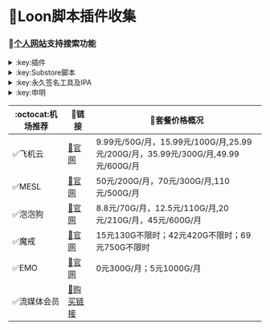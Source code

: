 # :balloon:Loon脚本插件收集  
### 🔔[个人网站](https://yfamily.vercel.app)支持搜索功能

<details>
   <summary>:key:插件</summary>   

🌟加入[插件仓库](https://loons.vercel.app)（原作者peng-ym） 请在[这里](https://github.com/deezertidal/private/issues/2)回复插件路径
|:octocat:插件|:link:链接|:pushpin:操作说明|
|--|--|--|
|:balloon:插件直装|[:link:链接地址](https://yfamily.vercel.app/loon.html)|手机访问
|:balloon:插件仓库|[:link:链接地址](https://loons.vercel.app)|手机访问
|:white_check_mark:4in1|[:link:链接地址](https://yfamily.vercel.app/plugin/4in1.plugin)|配置-插件-粘贴链接
|:white_check_mark:去广告|[:link:链接地址](https://yfamily.vercel.app/plugin/startingad.plugin)|配置-插件-粘贴链接
|:white_check_mark:去广告mix|[:link:链接地址](https://yfamily.vercel.app/plugin/adultra.plugin)|配置-插件-粘贴链接
|:white_check_mark:去广告mix+|[:link:链接地址](https://yfamily.vercel.app/plugin/adultraplus.plugin)|配置-插件-粘贴链接
|:white_check_mark:Sub-Store|[:link:链接地址](https://raw.githubusercontent.com/Peng-YM/Sub-Store/master/config/Loon.plugin)|配置-插件-粘贴链接
|:white_check_mark:百度云加速|[:link:链接地址](https://yfamily.vercel.app/plugin/BaiduCloud.plugin)|配置-插件-粘贴链接
|:white_check_mark:扫描全能王|[:link:链接地址](https://yfamily.vercel.app/plugin/CamScanner.plugin)|配置-插件-粘贴链接
|:white_check_mark:Emby|[:link:链接地址](https://yfamily.vercel.app/plugin/Emby.plugin)|配置-插件-粘贴链接
|:white_check_mark:酷我会员|[:link:链接地址](https://yfamily.vercel.app/plugin/KuwoVip.plugin)|配置-插件-粘贴链接
|:white_check_mark:酷我数字专辑解锁|[:link:链接地址](https://yfamily.vercel.app/plugin/kuwo-unlock.plugin)|配置-插件-粘贴链接
|:white_check_mark:历史价格|[:link:链接地址](https://yfamily.vercel.app/plugin/Price.plugin)|配置-插件-粘贴链接
|:white_check_mark:WPS会员解锁|[:link:链接地址](https://yfamily.vercel.app/plugin/WPS.plugin)|配置-插件-粘贴链接
|:white_check_mark:Nicegram会员解锁|[:link:链接地址](https://yfamily.vercel.app/plugin/nicegram.plugin)|配置-插件-粘贴链接
|:white_check_mark:财新文章解锁|[:link:链接地址](https://yfamily.vercel.app/plugin/caixin.plugin)|配置-插件-粘贴链接
|:white_check_mark:spotify会员解锁|[:link:链接地址](https://yfamily.vercel.app/plugin/SpotifyPremium.plugin)|配置-插件-粘贴链接
|:white_check_mark:SoundCloud Go+|[:link:链接地址](https://yfamily.vercel.app/plugin/soundcloud.plugin)|配置-插件-粘贴链接
|:white_check_mark:切换百度搜索|[:link:链接地址](https://yfamily.vercel.app/plugin/B-Search.plugin)|配置-插件-粘贴链接 地址栏输入bd+空格+关键字
|:white_check_mark:代理链路检测|[:link:链接地址](https://yfamily.vercel.app/plugin/NodeLinkCheck.plugin)|配置-插件-粘贴链接
|:white_check_mark:网络模式切换|[:link:链接地址](https://yfamily.vercel.app/plugin/Running-Mode.plugin)|配置-插件-粘贴链接 自行修改[脚本](https://yfamily.vercel.app/plugin/Running-Mode.js)参数
|:white_check_mark:波点音乐|[:link:链接地址](https://yfamily.vercel.app/plugin/Bodian.plugin)|配置-插件-粘贴链接
|:white_check_mark:禁用iOS更新|[:link:链接地址](https://yfamily.vercel.app/plugin/DisableUpdate.plugin)|配置-插件-粘贴链接
|:white_check_mark:奈飞评分|[:link:链接地址](https://yfamily.vercel.app/plugin/Ratings.plugin)|配置-插件-粘贴链接
|:white_check_mark:番茄小说|[:link:链接地址](https://yfamily.vercel.app/plugin/fanqienovel.plugin)|配置-插件-粘贴链接
|:white_check_mark:TestFlight|[:link:链接地址](https://yfamily.vercel.app/plugin/iRingo_TestFlight.plugin)|配置-插件-粘贴链接
|:white_check_mark:BoxJS|[:link:链接地址](https://raw.githubusercontent.com/chavyleung/scripts/master/box/rewrite/boxjs.rewrite.loon.tf.plugin)|配置-插件-粘贴链接-safari-boxjs.com-添加到主屏幕
|:white_check_mark:Bili换区|[:link:链接地址](https://raw.githubusercontent.com/Coldvvater/Loon/master/Plugin/Bili_Auto_Regions.plugin)|配置-插件-粘贴链接
|:white_check_mark:Q-Search|[:link:链接地址](https://raw.githubusercontent.com/Coldvvater/Loon/master/Plugin/Q-Search.plugin)|配置-插件-粘贴链接（需设置duckduckgo为默认搜索引擎）
|:white_check_mark:豆瓣影视|[:link:链接地址](https://raw.githubusercontent.com/Coldvvater/Loon/master/Plugin/DouBanPlay.plugin)|配置-插件-粘贴链接
|:white_check_mark:字幕增强双语|[:link:链接地址](https://raw.githubusercontent.com/DualSubs/DualSubs/main/plugin/DualSubs.plugin)|配置-插件-粘贴链接
|:white_check_mark:YouTube双语|[:link:链接地址](https://raw.githubusercontent.com/DualSubs/DualSubs/main/plugin/DualSubs.YouTube.plugin)|配置-插件-粘贴链接
|:white_check_mark:签到脚本Cookie获取|[:link:链接地址](https://raw.githubusercontent.com/NobyDa/Script/master/Loon/Loon_GetCookie.plugin)|配置-插件-粘贴链接
|:white_check_mark:TF账户管理|[:link:链接地址](https://raw.githubusercontent.com/NobyDa/Script/master/Loon/Loon_TF_Account.plugin)|配置-插件-粘贴链接
|:white_check_mark:巴哈姆特动画疯|[:link:链接地址](https://raw.githubusercontent.com/NobyDa/Script/master/Loon/Loon_Bahamut_ADS.plugin)|配置-插件-粘贴链接
|:white_check_mark:115网盘|[:link:链接地址](https://raw.githubusercontent.com/Tartarus2014/Loon-Script/master/Plugin/115.plugin)|配置-插件-粘贴链接
|:white_check_mark:节点流媒体支持检测|[:link:链接地址](https://raw.githubusercontent.com/Tartarus2014/Loon-Script/master/Plugin/MediaCheck.plugin)|配置-插件-粘贴链接
|:white_check_mark:微博去广告|[:link:链接地址](https://raw.githubusercontent.com/Tartarus2014/Loon-Script/master/Plugin/Block/WeiboAds.plugin)|配置-插件-粘贴链接
|:white_check_mark:知乎去广告|[:link:链接地址](https://raw.githubusercontent.com/Tartarus2014/Loon-Script/master/Plugin/Block/ZhiHu.plugin)|配置-插件-粘贴链接
|:white_check_mark:跳过代理检测|[:link:链接地址](https://raw.githubusercontent.com/Tartarus2014/Loon-Script/master/Plugin/skip-proxy.plugin)|配置-插件-粘贴链接
|:white_check_mark:DNS解析|[:link:链接地址](https://raw.githubusercontent.com/VirgilClyne/VirgilClyne/main/modules/DNS/DNS.plugin)|配置-插件-粘贴链接
|:white_check_mark:iOS天气|[:link:链接地址](https://raw.githubusercontent.com/VirgilClyne/iRingo/main/plugin/Weather.plugin)|配置-插件-粘贴链接
|:white_check_mark:iOS定位|[:link:链接地址](https://raw.githubusercontent.com/VirgilClyne/iRingo/main/plugin/Location.plugin)|配置-插件-粘贴链接
|:white_check_mark:iOSMitM|[:link:链接地址](https://raw.githubusercontent.com/VirgilClyne/iRingo/main/plugin/MitM.plugin)|配置-插件-粘贴链接
|:white_check_mark:Siri|[:link:链接地址](https://raw.githubusercontent.com/VirgilClyne/iRingo/main/plugin/Siri.plugin)|配置-插件-粘贴链接
|:white_check_mark:Apple News|[:link:链接地址](https://raw.githubusercontent.com/VirgilClyne/iRingo/main/plugin/News.plugin)|配置-插件-粘贴链接
|:white_check_mark:Apple TV|[:link:链接地址](https://raw.githubusercontent.com/VirgilClyne/iRingo/main/plugin/TV.plugin)|配置-插件-粘贴链接
|:white_check_mark:流利说解锁|[:link:链接地址](https://yfamily.vercel.app/plugin/lls.plugin)|配置-插件-粘贴链接
|:white_check_mark:JibJab|[:link:链接地址](https://yfamily.vercel.app/plugin/jibjab.plugin)|配置-插件-粘贴链接
|:white_check_mark:Mix Camera|[:link:链接地址](https://yfamily.vercel.app/plugin/mix.plugin)|配置-插件-粘贴链接
|:white_check_mark:Picsart|[:link:链接地址](https://yfamily.vercel.app/plugin/picsart.plugin)|配置-插件-粘贴链接
|:white_check_mark:Polarr|[:link:链接地址](https://yfamily.vercel.app/plugin/polarr.plugin)|配置-插件-粘贴链接
|:white_check_mark:皮皮虾|[:link:链接地址](https://yfamily.vercel.app/plugin/ppx.plugin)|配置-插件-粘贴链接
|:white_check_mark:VSCO|[:link:链接地址](https://yfamily.vercel.app/plugin/vsco.plugin)|配置-插件-粘贴链接
|:white_check_mark:小影|[:link:链接地址](https://yfamily.vercel.app/plugin/xiaoying.plugin)|配置-插件-粘贴链接
|:white_check_mark:香蕉视频|[:link:链接地址](https://yfamily.vercel.app/plugin/xjsp.plugin)|配置-插件-粘贴链接
|:white_check_mark:ColorWidgets小组件|[:link:链接地址](https://yfamily.vercel.app/plugin/colorwidgets.plugin)|配置-插件-粘贴链接
|:white_check_mark:Alarmy闹钟解锁|[:link:链接地址](https://yfamily.vercel.app/plugin/alarmy.plugin)|配置-插件-粘贴链接
|:white_check_mark:彩云天气提醒|[:link:链接地址](https://yfamily.vercel.app/plugin/caiyun.plugin)|配置-插件-粘贴链接
|:white_check_mark:Aloha浏览器|[:link:链接地址](https://yfamily.vercel.app/plugin/aloha.plugin)|配置-插件-粘贴链接
|:white_check_mark:BedtimeFan助眠风扇|[:link:链接地址](https://yfamily.vercel.app/plugin/BedtimeFan.plugin)|配置-插件-粘贴链接
|:white_check_mark:Bazaart解锁|[:link:链接地址](https://yfamily.vercel.app/plugin/bazaart.plugin)|配置-插件-粘贴链接
|:white_check_mark:DailyYoga解锁|[:link:链接地址](https://yfamily.vercel.app/plugin/daily-yoga.plugin)|配置-插件-粘贴链接
|:white_check_mark:Darkroom解锁|[:link:链接地址](https://yfamily.vercel.app/plugin/darkroom.plugin)|配置-插件-粘贴链接
|:white_check_mark:Fabulous解锁|[:link:链接地址](https://yfamily.vercel.app/plugin/fabulous.plugin)|配置-插件-粘贴链接
|:white_check_mark:Invideo解锁|[:link:链接地址](https://yfamily.vercel.app/plugin/invideo.plugin)|配置-插件-粘贴链接
|:white_check_mark:忆飞Gif解锁|[:link:链接地址](https://yfamily.vercel.app/plugin/giftr.plugin)|配置-插件-粘贴链接
|:white_check_mark:句读解锁|[:link:链接地址](https://yfamily.vercel.app/plugin/judou.plugin)|配置-插件-粘贴链接
|:white_check_mark:Kika会员解锁|[:link:链接地址](https://yfamily.vercel.app/plugin/kika.plugin)|配置-插件-粘贴链接
|:white_check_mark:Mojo会员解锁|[:link:链接地址](https://yfamily.vercel.app/plugin/mojo.plugin)|配置-插件-粘贴链接
|:white_check_mark:Musixmatch解锁|[:link:链接地址](https://yfamily.vercel.app/plugin/musixmatch.plugin)|配置-插件-粘贴链接
|:white_check_mark:MyFitnessPal解锁|[:link:链接地址](https://yfamily.vercel.app/plugin/myfitnesspal.plugin)|配置-插件-粘贴链接
|:white_check_mark:Now冥想解锁|[:link:链接地址](https://yfamily.vercel.app/plugin/now.plugin)|配置-插件-粘贴链接
|:white_check_mark:奶由壁纸解锁|[:link:链接地址](https://yfamily.vercel.app/plugin/nybz.plugin)|配置-插件-粘贴链接
|:white_check_mark:Piccollage解锁|[:link:链接地址](https://yfamily.vercel.app/plugin/piccollage.plugin)|配置-插件-粘贴链接
|:white_check_mark:Pixelcut解锁|[:link:链接地址](https://yfamily.vercel.app/plugin/pixelcut.plugin)|配置-插件-粘贴链接
|:white_check_mark:时光手账解锁|[:link:链接地址](https://yfamily.vercel.app/plugin/sgsz.plugin)|配置-插件-粘贴链接
|:white_check_mark:ShadowLink解锁会员节点|[:link:链接地址](https://yfamily.vercel.app/plugin/shadowlinkvpn.plugin)|配置-插件-粘贴链接
|:white_check_mark:Smallpdf解锁|[:link:链接地址](https://yfamily.vercel.app/plugin/smallpdf.plugin)|配置-插件-粘贴链接
|:white_check_mark:Tangerine解锁|[:link:链接地址](https://yfamily.vercel.app/plugin/tangerine.plugin)|配置-插件-粘贴链接
|:white_check_mark:Ten Percent解锁|[:link:链接地址](https://yfamily.vercel.app/plugin/tenpercent.plugin)|配置-插件-粘贴链接
|:white_check_mark:迅雷会员解锁|[:link:链接地址](https://yfamily.vercel.app/plugin/thunder.plugin)|配置-插件-粘贴链接
|:white_check_mark:Workout For Women解锁|[:link:链接地址](https://yfamily.vercel.app/plugin/wfw.plugin)|配置-插件-粘贴链接
|:white_check_mark:Widgetsmith解锁|[:link:链接地址](https://yfamily.vercel.app/plugin/widgetsmith.plugin)|配置-插件-粘贴链接
|:white_check_mark:万能变声器解锁|[:link:链接地址](https://yfamily.vercel.app/plugin/wnbsq.plugin)|配置-插件-粘贴链接
|:white_check_mark:指尖时光解锁会员|[:link:链接地址](https://yfamily.vercel.app/plugin/zjsg.plugin)|配置-插件-粘贴链接
|:white_check_mark:傲软抠图会员|[:link:链接地址](https://yfamily.vercel.app/plugin/apowersoft.plugin)|配置-插件-粘贴链接
|:white_check_mark:Appraven Pro|[:link:链接地址](https://yfamily.vercel.app/plugin/appraven.plugin)|配置-插件-粘贴链接
|:white_check_mark:布丁锁屏|[:link:链接地址](https://yfamily.vercel.app/plugin/bdsp.plugin)|配置-插件-粘贴链接
|:white_check_mark:Bilibili 1080P|[:link:链接地址](https://yfamily.vercel.app/plugin/bili.plugin)|配置-插件-粘贴链接
|:white_check_mark:BOOM会员解锁|[:link:链接地址](https://yfamily.vercel.app/plugin/boom.plugin)|配置-插件-粘贴链接
|:white_check_mark:克拉壁纸|[:link:链接地址](https://yfamily.vercel.app/plugin/clarity.plugin)|配置-插件-粘贴链接
|:white_check_mark:彩云天气SVIP|[:link:链接地址](https://yfamily.vercel.app/plugin/colorweather.plugin)|配置-插件-粘贴链接
|:white_check_mark:Ellabook VIP|[:link:链接地址](https://yfamily.vercel.app/plugin/ellabook.plugin)|配置-插件-粘贴链接
|:white_check_mark:Fimo Pro|[:link:链接地址](https://yfamily.vercel.app/plugin/fimo.plugin)|配置-插件-粘贴链接
|:white_check_mark:i Love PDF解锁|[:link:链接地址](https://yfamily.vercel.app/plugin/ilovepdf.plugin)|配置-插件-粘贴链接
|:white_check_mark:美图秀秀VIP|[:link:链接地址](https://yfamily.vercel.app/plugin/meituxx.plugin)|配置-插件-粘贴链接
|:white_check_mark:起伏会员解锁|[:link:链接地址](https://yfamily.vercel.app/plugin/qifu.plugin)|配置-插件-粘贴链接
|:white_check_mark:Symbolab Pro|[:link:链接地址](https://yfamily.vercel.app/plugin/symbolab.plugin)|配置-插件-粘贴链接
|:white_check_mark:Pixiv Show|[:link:链接地址](https://raw.githubusercontent.com/I-am-R-E/Functional-Store-Hub/Master/PixivShow/Loon.plugin)|配置-插件-粘贴链接
|:white_check_mark:B612咔叽|[:link:链接地址](https://yfamily.vercel.app/plugin/b612.plugin)|配置-插件-粘贴链接
|:white_check_mark:儿歌点点会员|[:link:链接地址](https://yfamily.vercel.app/plugin/egdd.plugin)|配置-插件-粘贴链接
|:white_check_mark:hyperweb会员解锁|[:link:链接地址](https://yfamily.vercel.app/plugin/hyperweb.plugin)|配置-插件-粘贴链接
|:white_check_mark:Molycam会员|[:link:链接地址](https://yfamily.vercel.app/plugin/molycam.plugin)|配置-插件-粘贴链接
|:white_check_mark:Photomath会员|[:link:链接地址](https://yfamily.vercel.app/plugin/photomath.plugin)|配置-插件-粘贴链接
|:white_check_mark:西窗烛解锁|[:link:链接地址](https://yfamily.vercel.app/plugin/xcz.plugin)|配置-插件-粘贴链接
|:white_check_mark:Accuweather解锁|[:link:链接地址](https://yfamily.vercel.app/plugin/accu.plugin)|配置-插件-粘贴链接
|:white_check_mark:Meistertask解锁|[:link:链接地址](https://yfamily.vercel.app/plugin/meistertask.plugin)|配置-插件-粘贴链接
|:white_check_mark:一言解锁|[:link:链接地址](https://yfamily.vercel.app/plugin/yiyan.plugin)|配置-插件-粘贴链接
|:white_check_mark:Fantastical解锁|[:link:链接地址](https://yfamily.vercel.app/plugin/fantastical.plugin)|配置-插件-粘贴链接
|:white_check_mark:云听解锁|[:link:链接地址](https://yfamily.vercel.app/plugin/yunting.plugin)|配置-插件-粘贴链接
|:white_check_mark:豌豆清单解锁|[:link:链接地址](https://yfamily.vercel.app/plugin/wdqd.plugin)|配置-插件-粘贴链接
|:white_check_mark:EMMO解锁|[:link:链接地址](https://yfamily.vercel.app/plugin/emmo.plugin)|配置-插件-粘贴链接
|:white_check_mark:小习惯解锁|[:link:链接地址](https://yfamily.vercel.app/plugin/xxg.plugin)|配置-插件-粘贴链接
|:white_check_mark:读书笔记解锁|[:link:链接地址](https://yfamily.vercel.app/plugin/dsbj.plugin)|配置-插件-粘贴链接
|:white_check_mark:斑马海报解锁|[:link:链接地址](https://yfamily.vercel.app/plugin/zebra.plugin)|配置-插件-粘贴链接
|:white_check_mark:My Plate解锁|[:link:链接地址](https://yfamily.vercel.app/plugin/myplate.plugin)|配置-插件-粘贴链接
|❌I AM解锁|[:link:链接地址](https://yfamily.vercel.app/plugin/iam.plugin)|配置-插件-粘贴链接
|:white_check_mark:iMuseum解锁|[:link:链接地址](https://yfamily.vercel.app/plugin/imuseum.plugin)|配置-插件-粘贴链接
|:white_check_mark:Audiomack解锁|[:link:链接地址](https://yfamily.vercel.app/plugin/audiomack.plugin)|配置-插件-粘贴链接
|:white_check_mark:Grammarly解锁|[:link:链接地址](https://yfamily.vercel.app/plugin/grammarly.plugin)|配置-插件-粘贴链接
|:white_check_mark:TOKCAM解锁|[:link:链接地址](https://yfamily.vercel.app/plugin/tokcam.plugin)|配置-插件-粘贴链接
|:white_check_mark:图图记账解锁|[:link:链接地址](https://yfamily.vercel.app/plugin/tutu.plugin)|配置-插件-粘贴链接
|:white_check_mark:WallCraft解锁|[:link:链接地址](https://yfamily.vercel.app/plugin/wallcraft.plugin)|配置-插件-粘贴链接
|:white_check_mark:新语听书解锁|[:link:链接地址](https://yfamily.vercel.app/plugin/xyts.plugin)|配置-插件-粘贴链接
|:white_check_mark:一甜相机解锁|[:link:链接地址](https://yfamily.vercel.app/plugin/yitian.plugin)|配置-插件-粘贴链接
|:white_check_mark:Grow解锁|[:link:链接地址](https://yfamily.vercel.app/plugin/grow.plugin)|配置-插件-粘贴链接
|:white_check_mark:Xmind思维导图|[:link:链接地址](https://yfamily.vercel.app/plugin/xmind.plugin)|配置-插件-粘贴链接
|:white_check_mark:微信公众号去广告|[:link:链接地址](https://yfamily.vercel.app/plugin/wechatad.plugin)|配置-插件-粘贴链接
|:white_check_mark:微博去广告|[:link:链接地址](https://yfamily.vercel.app/plugin/weiboad.plugin)|配置-插件-粘贴链接
|:white_check_mark:哔哩哔哩去广告|[:link:链接地址](https://yfamily.vercel.app/plugin/biliad.plugin)|配置-插件-粘贴链接
|:white_check_mark:喜马拉雅去广告|[:link:链接地址](https://yfamily.vercel.app/plugin/xmlyad.plugin)|配置-插件-粘贴链接
|:white_check_mark:网易蜗牛阅读|[:link:链接地址](https://yfamily.vercel.app/plugin/wnds.plugin)|配置-插件-粘贴链接
|:white_check_mark:马卡龙玩图|[:link:链接地址](https://yfamily.vercel.app/plugin/mklwt.plugin)|配置-插件-粘贴链接
|:white_check_mark:第一弹解锁|[:link:链接地址](https://yfamily.vercel.app/plugin/dyd.plugin)|配置-插件-粘贴链接
|:white_check_mark:海豚记账本|[:link:链接地址](https://yfamily.vercel.app/plugin/htjzb.plugin)|配置-插件-粘贴链接
|:white_check_mark:PEAK解锁|[:link:链接地址](https://yfamily.vercel.app/plugin/peak.plugin)|配置-插件-粘贴链接
|:white_check_mark:Pillow解锁|[:link:链接地址](https://yfamily.vercel.app/plugin/pillow.plugin)|配置-插件-粘贴链接
|:white_check_mark:PocketLists解锁|[:link:链接地址](https://yfamily.vercel.app/plugin/pocketlists.plugin)|配置-插件-粘贴链接
|:white_check_mark:知音漫客解锁|[:link:链接地址](https://yfamily.vercel.app/plugin/zymk.plugin)|配置-插件-粘贴链接
|:white_check_mark:有道云笔记解锁|[:link:链接地址](https://yfamily.vercel.app/plugin/ydybj.plugin)|配置-插件-粘贴链接
|:white_check_mark:Vista看天下解锁|[:link:链接地址](https://yfamily.vercel.app/plugin/vista.plugin)|配置-插件-粘贴链接
|:white_check_mark:PhotosShop Express会员解锁|[:link:链接地址](https://yfamily.vercel.app/plugin/photoshop.plugin)|配置-插件-粘贴链接
|:white_check_mark:人人视频去广告|[:link:链接地址](https://yfamily.vercel.app/plugin/rrsp.plugin)|配置-插件-粘贴链接
|:white_check_mark:七猫小说解锁|[:link:链接地址](https://yfamily.vercel.app/plugin/qmxs.plugin)|配置-插件-粘贴链接
|:white_check_mark:漫画台小程序解锁|[:link:链接地址](https://yfamily.vercel.app/plugin/mht.plugin)|配置-插件-粘贴链接
|:white_check_mark:Notability解锁|[:link:链接地址](https://yfamily.vercel.app/plugin/notability.plugin)|配置-插件-粘贴链接
|:white_check_mark:爱美剧解锁|[:link:链接地址](https://yfamily.vercel.app/plugin/amj.plugin)|配置-插件-粘贴链接
|:white_check_mark:白描黄金会员|[:link:链接地址](https://yfamily.vercel.app/plugin/baimiao.plugin)|配置-插件-粘贴链接
|:white_check_mark:OldRoll相机解锁|[:link:链接地址](https://yfamily.vercel.app/plugin/oldroll.plugin)|配置-插件-粘贴链接
|:white_check_mark:少年得到解锁会员|[:link:链接地址](https://yfamily.vercel.app/plugin/sndd.plugin)|配置-插件-粘贴链接
|:white_check_mark:大蓝鲸|[:link:链接地址](https://yfamily.vercel.app/plugin/dalanjing.plugin)|配置-插件-粘贴链接
|:white_check_mark:螺畤大语文解锁会员|[:link:链接地址](https://yfamily.vercel.app/plugin/lsdyw.plugin)|配置-插件-粘贴链接
|:white_check_mark:语文趣配音解锁会员|[:link:链接地址](https://yfamily.vercel.app/plugin/ywqpy.plugin)|配置-插件-粘贴链接
|:white_check_mark:配音秀解锁会员|[:link:链接地址](https://yfamily.vercel.app/plugin/pyx.plugin)|配置-插件-粘贴链接
|:white_check_mark:纸条年度会员解锁|[:link:链接地址](https://yfamily.vercel.app/plugin/zhitiao.plugin)|配置-插件-粘贴链接
|:white_check_mark:石墨文档解锁|[:link:链接地址](https://yfamily.vercel.app/plugin/smwd.plugin)|配置-插件-粘贴链接
|:white_check_mark:美篇解锁vip|[:link:链接地址](https://yfamily.vercel.app/plugin/meipian.plugin)|配置-插件-粘贴链接
|:white_check_mark:Adobe LightRoom解锁|[:link:链接地址](https://yfamily.vercel.app/plugin/lightroom.plugin)|配置-插件-粘贴链接
|:white_check_mark:Calm解锁|[:link:链接地址](https://yfamily.vercel.app/plugin/calm.plugin)|配置-插件-粘贴链接
|:white_check_mark:NFC门禁卡公交卡|[:link:链接地址](https://yfamily.vercel.app/plugin/nfc.plugin)|配置-插件-粘贴链接
|:white_check_mark:搜图神器|[:link:链接地址](https://yfamily.vercel.app/plugin/stsq.plugin)|配置-插件-粘贴链接
|:white_check_mark:https抓包|[:link:链接地址](https://yfamily.vercel.app/plugin/https.plugin)|配置-插件-粘贴链接
|:white_check_mark:SSA丝社|[:link:链接地址](https://yfamily.vercel.app/plugin/ssa.plugin)|配置-插件-粘贴链接
|:white_check_mark:小小优趣|[:link:链接地址](https://yfamily.vercel.app/plugin/xxyq.plugin)|配置-插件-粘贴链接
|:white_check_mark:幻影相册|[:link:链接地址](https://yfamily.vercel.app/plugin/hyxc.plugin)|配置-插件-粘贴链接
|:white_check_mark:精塾国学|[:link:链接地址](https://yfamily.vercel.app/plugin/jsgx.plugin)|配置-插件-粘贴链接
|:white_check_mark:PrettyUp|[:link:链接地址](https://yfamily.vercel.app/plugin/prettyup.plugin)|配置-插件-粘贴链接
|:white_check_mark:Cubox|[:link:链接地址](https://yfamily.vercel.app/plugin/cubox.plugin)|配置-插件-粘贴链接
|:white_check_mark:pandora订阅管理|[:link:链接地址](https://yfamily.vercel.app/plugin/pandora.plugin)|配置-插件-粘贴链接
|:white_check_mark:微信阅读积分兑换|[:link:链接地址](https://yfamily.vercel.app/plugin/wechatread.plugin)|请查阅脚本内教程
|:white_check_mark:来音智能陪练|[:link:链接地址](https://yfamily.vercel.app/plugin/ly.plugin)|配置-插件-粘贴链接
|:white_check_mark:熊掌记|[:link:链接地址](https://yfamily.vercel.app/plugin/xzj.plugin)|配置-插件-粘贴链接
|❌Notboring解锁|[:link:链接地址](https://yfamily.vercel.app/plugin/notboring.plugin)|配置-插件-粘贴链接
|:white_check_mark:如期扫码解锁|[:link:链接地址](https://yfamily.vercel.app/plugin/rq.plugin)|配置-插件-粘贴链接
|:white_check_mark:CEO周课|[:link:链接地址](https://yfamily.vercel.app/plugin/ceo.plugin)|配置-插件-粘贴链接
|:white_check_mark:Fileball|[:link:链接地址](https://yfamily.vercel.app/plugin/fileball.plugin)|配置-插件-粘贴链接
|:white_check_mark:1blocker|[:link:链接地址](https://yfamily.vercel.app/plugin/1blocker.plugin)|配置-插件-粘贴链接
|:white_check_mark:AI换脸秀|[:link:链接地址](https://yfamily.vercel.app/plugin/ai.plugin)|配置-插件-粘贴链接
|:white_check_mark:proknockout|[:link:链接地址](https://yfamily.vercel.app/plugin/proknockout.plugin)|配置-插件-粘贴链接
|:white_check_mark:青柠海报|[:link:链接地址](https://yfamily.vercel.app/plugin/qnhb.plugin)|配置-插件-粘贴链接
|:white_check_mark:FainTV|[:link:链接地址](https://yfamily.vercel.app/plugin/faintv.plugin)|配置-插件-粘贴链接
|:white_check_mark:微信听书|[:link:链接地址](https://yfamily.vercel.app/plugin/wxts.plugin)|配置-插件-粘贴链接
|:white_check_mark:人民日报去广告|[:link:链接地址](https://yfamily.vercel.app/plugin/rmrb.plugin)|配置-插件-粘贴链接
|:white_check_mark:爱企查|[:link:链接地址](https://yfamily.vercel.app/plugin/aqc.plugin)|配置-插件-粘贴链接
|:white_check_mark:微信读书免费卡解锁|[:link:链接地址](https://yfamily.vercel.app/plugin/wxds.plugin)|配置-插件-粘贴链接
|:white_check_mark:chic|[:link:链接地址](https://yfamily.vercel.app/plugin/chic.plugin)|配置-插件-粘贴链接
|:white_check_mark:有道词典|[:link:链接地址](https://yfamily.vercel.app/plugin/ydcd.plugin)|配置-插件-粘贴链接
|:white_check_mark:一路听天下|[:link:链接地址](https://yfamily.vercel.app/plugin/ylttx.plugin)|配置-插件-粘贴链接
|:white_check_mark:网速测试大师|[:link:链接地址](https://yfamily.vercel.app/plugin/wscsds.plugin)|配置-插件-粘贴链接
|:white_check_mark:网速管家|[:link:链接地址](https://yfamily.vercel.app/plugin/wsgj.plugin)|配置-插件-粘贴链接
|:white_check_mark:EFEKT美易|[:link:链接地址](https://yfamily.vercel.app/plugin/efekt.plugin)|配置-插件-粘贴链接
|:white_check_mark:WPS稻壳|[:link:链接地址](https://yfamily.vercel.app/plugin/doc.plugin)|配置-插件-粘贴链接
|:white_check_mark:米克锁屏|[:link:链接地址](https://yfamily.vercel.app/plugin/mksp.plugin)|配置-插件-粘贴链接
|:white_check_mark:阿布睡前故事|[:link:链接地址](https://yfamily.vercel.app/plugin/absqgs.plugin)|配置-插件-粘贴链接
|:white_check_mark:collart|[:link:链接地址](https://yfamily.vercel.app/plugin/collart.plugin)|配置-插件-粘贴链接
|:white_check_mark:博商小麦|[:link:链接地址](https://yfamily.vercel.app/plugin/bsxm.plugin)|配置-插件-粘贴链接
|:white_check_mark:MEMRISE|[:link:链接地址](https://yfamily.vercel.app/plugin/memrise.plugin)|配置-插件-粘贴链接
|:white_check_mark:堆糖|[:link:链接地址](https://yfamily.vercel.app/plugin/duitang.plugin)|配置-插件-粘贴链接
|:white_check_mark:Flomo|[:link:链接地址](https://yfamily.vercel.app/plugin/folomo.plugin)|配置-插件-粘贴链接
|:white_check_mark:APTV|[:link:链接地址](https://yfamily.vercel.app/plugin/aptv.plugin)|配置-插件-粘贴链接
|:white_check_mark:香哈菜谱大全|[:link:链接地址](https://yfamily.vercel.app/plugin/cp.plugin)|配置-插件-粘贴链接
|:white_check_mark:长相思|[:link:链接地址](https://yfamily.vercel.app/plugin/cxs.plugin)|配置-插件-粘贴链接
|:white_check_mark:电子请柬制作|[:link:链接地址](https://yfamily.vercel.app/plugin/dzqj.plugin)|配置-插件-粘贴链接
|:white_check_mark:黄油相机|[:link:链接地址](https://yfamily.vercel.app/plugin/hyxj.plugin)|配置-插件-粘贴链接
|:white_check_mark:Lingokids|[:link:链接地址](https://yfamily.vercel.app/plugin/lingokids.plugin)|配置-插件-粘贴链接
|:white_check_mark:百度文库阅读解锁|[:link:链接地址](https://yfamily.vercel.app/plugin/bdwk.plugin)|配置-插件-粘贴链接
|:white_check_mark:Craft|[:link:链接地址](https://yfamily.vercel.app/plugin/craft.plugin)|配置-插件-粘贴链接
|:white_check_mark:Panda小组件|[:link:链接地址](https://yfamily.vercel.app/plugin/panda.plugin)|配置-插件-粘贴链接
|:white_check_mark:Keep|[:link:链接地址](https://yfamily.vercel.app/plugin/keep.plugin)|配置-插件-粘贴链接
|:white_check_mark:Documents|[:link:链接地址](https://yfamily.vercel.app/plugin/documents.plugin)|配置-插件-粘贴链接
|:white_check_mark:Planny|[:link:链接地址](https://yfamily.vercel.app/plugin/planny.plugin)|配置-插件-粘贴链接
|:white_check_mark:Ego Reader|[:link:链接地址](https://yfamily.vercel.app/plugin/ego.plugin)|配置-插件-粘贴链接
|:white_check_mark:极速扫描仪|[:link:链接地址](https://yfamily.vercel.app/plugin/jssmy.plugin)|配置-插件-粘贴链接
|:white_check_mark:指尖笔记|[:link:链接地址](https://yfamily.vercel.app/plugin/zjbj.plugin)|配置-插件-粘贴链接
|:white_check_mark:钱迹|[:link:链接地址](https://yfamily.vercel.app/plugin/qj.plugin)|配置-插件-粘贴链接
|:white_check_mark:Agenda|[:link:链接地址](https://yfamily.vercel.app/plugin/agenda.plugin)|配置-插件-粘贴链接
|:white_check_mark:多重搜索|[:link:链接地址](https://yfamily.vercel.app/plugin/multisearch.plugin)|配置-插件-粘贴链接
|:white_check_mark:即刻运动|[:link:链接地址](https://yfamily.vercel.app/plugin/jkyd.plugin)|配置-插件-粘贴链接
|:white_check_mark:Day One|[:link:链接地址](https://yfamily.vercel.app/plugin/dayone.plugin)|配置-插件-粘贴链接
|:white_check_mark:Usage|[:link:链接地址](https://yfamily.vercel.app/plugin/usage.plugin)|配置-插件-粘贴链接
|:white_check_mark:谜底时钟|[:link:链接地址](https://yfamily.vercel.app/plugin/mdsz.plugin)|配置-插件-粘贴链接
|:white_check_mark:MoenyThings|[:link:链接地址](https://yfamily.vercel.app/plugin/moneythings.plugin)|配置-插件-粘贴链接
|:white_check_mark:手机扫描仪|[:link:链接地址](https://yfamily.vercel.app/plugin/sjsmy.plugin)|配置-插件-粘贴链接
|:white_check_mark:Sorted|[:link:链接地址](https://yfamily.vercel.app/plugin/sorted.plugin)|配置-插件-粘贴链接
|:white_check_mark:尽简衣橱|[:link:链接地址](https://yfamily.vercel.app/plugin/jjyc.plugin)|配置-插件-粘贴链接
|:white_check_mark:看理想|[:link:链接地址](https://yfamily.vercel.app/plugin/klx.plugin)|配置-插件-粘贴链接
|:white_check_mark:目标地图|[:link:链接地址](https://yfamily.vercel.app/plugin/mbdt.plugin)|配置-插件-粘贴链接
|:white_check_mark:拼图酱|[:link:链接地址](https://yfamily.vercel.app/plugin/ptj.plugin)|配置-插件-粘贴链接
|:white_check_mark:向日葵阅读|[:link:链接地址](https://yfamily.vercel.app/plugin/xrk.plugin)|配置-插件-粘贴链接
|:white_check_mark:卡片日记|[:link:链接地址](https://yfamily.vercel.app/plugin/kprj.plugin)|配置-插件-粘贴链接
|:white_check_mark:莉景天气|[:link:链接地址](https://yfamily.vercel.app/plugin/ljtq.plugin)|配置-插件-粘贴链接
|:white_check_mark:Motivation|[:link:链接地址](https://yfamily.vercel.app/plugin/motivation.plugin)|配置-插件-粘贴链接
|:white_check_mark:PDF Viewer|[:link:链接地址](https://yfamily.vercel.app/plugin/pdfviewer.plugin)|配置-插件-粘贴链接
|:white_check_mark:Percento|[:link:链接地址](https://yfamily.vercel.app/plugin/percento.plugin)|配置-插件-粘贴链接
|:white_check_mark:Pixelance|[:link:链接地址](https://yfamily.vercel.app/plugin/pixelance.plugin)|配置-插件-粘贴链接
|:white_check_mark:Retake|[:link:链接地址](https://yfamily.vercel.app/plugin/retake.plugin)|配置-插件-粘贴链接
|:white_check_mark:色采|[:link:链接地址](https://yfamily.vercel.app/plugin/sc.plugin)|配置-插件-粘贴链接
|:white_check_mark:闪萌表情|[:link:链接地址](https://yfamily.vercel.app/plugin/smbq.plugin)|配置-插件-粘贴链接
|:white_check_mark:音频剪辑|[:link:链接地址](https://yfamily.vercel.app/plugin/ypjj.plugin)|配置-插件-粘贴链接
|:white_check_mark:Varlens|[:link:链接地址](https://yfamily.vercel.app/plugin/varlens.plugin)|配置-插件-粘贴链接
|:white_check_mark:一木记账|[:link:链接地址](https://yfamily.vercel.app/plugin/ymjz.plugin)|配置-插件-粘贴链接
|:white_check_mark:Drafts|[:link:链接地址](https://yfamily.vercel.app/plugin/drafts.plugin)|配置-插件-粘贴链接
|:white_check_mark:叮叮水印相机|[:link:链接地址](https://yfamily.vercel.app/plugin/ddsyxj.plugin)|配置-插件-粘贴链接
|:white_check_mark:Emote|[:link:链接地址](https://yfamily.vercel.app/plugin/emote.plugin)|配置-插件-粘贴链接
|:white_check_mark:灵敢足迹|[:link:链接地址](https://yfamily.vercel.app/plugin/lgzj.plugin)|配置-插件-粘贴链接
|:white_check_mark:7分钟HIIT运动|[:link:链接地址](https://yfamily.vercel.app/plugin/seven.plugin)|配置-插件-粘贴链接
|:white_check_mark:私密相册管家|[:link:链接地址](https://yfamily.vercel.app/plugin/smxcgj.plugin)|配置-插件-粘贴链接
|:white_check_mark:FitnessView|[:link:链接地址](https://yfamily.vercel.app/plugin/fnv.plugin)|配置-插件-粘贴链接
|:white_check_mark:TODO清单|[:link:链接地址](https://yfamily.vercel.app/plugin/todo.plugin)|配置-插件-粘贴链接
|:white_check_mark:淘票票评分|[:link:链接地址](https://yfamily.vercel.app/plugin/tpp.plugin)|配置-插件-粘贴链接
|:white_check_mark:天天豆|[:link:链接地址](https://yfamily.vercel.app/plugin/ttd.plugin)|配置-插件-粘贴链接
|:white_check_mark:咖映|[:link:链接地址](https://yfamily.vercel.app/plugin/ky.plugin)|配置-插件-粘贴链接
|:white_check_mark:VCUS|[:link:链接地址](https://yfamily.vercel.app/plugin/vcus.plugin)|配置-插件-粘贴链接
|:white_check_mark:傲软PDF编辑|[:link:链接地址](https://yfamily.vercel.app/plugin/arpdfbj.plugin)|配置-插件-粘贴链接
|:white_check_mark:傲软投屏|[:link:链接地址](https://yfamily.vercel.app/plugin/artp.plugin)|配置-插件-粘贴链接
|:white_check_mark:幻休|[:link:链接地址](https://yfamily.vercel.app/plugin/hx.plugin)|配置-插件-粘贴链接
|:white_check_mark:绘影字幕|[:link:链接地址](https://yfamily.vercel.app/plugin/hyzm.plugin)|配置-插件-粘贴链接
|:white_check_mark:汇中考|[:link:链接地址](https://yfamily.vercel.app/plugin/hzk.plugin)|配置-插件-粘贴链接
|:white_check_mark:iScreen|[:link:链接地址](https://yfamily.vercel.app/plugin/iscreen.plugin)|配置-插件-粘贴链接
|:white_check_mark:小组件盒子|[:link:链接地址](https://yfamily.vercel.app/plugin/xzjhz.plugin)|配置-插件-粘贴链接
|:white_check_mark:佐糖|[:link:链接地址](https://yfamily.vercel.app/plugin/zt.plugin)|配置-插件-粘贴链接
|:white_check_mark:飞鱼计划|[:link:链接地址](https://yfamily.vercel.app/plugin/fyjh.plugin)|配置-插件-粘贴链接
|:white_check_mark:过期啦|[:link:链接地址](https://yfamily.vercel.app/plugin/gql.plugin)|配置-插件-粘贴链接
|:white_check_mark:乃糖小组件|[:link:链接地址](https://yfamily.vercel.app/plugin/nt.plugin)|配置-插件-粘贴链接
|:white_check_mark:一书一课|[:link:链接地址](https://yfamily.vercel.app/plugin/ysyk.plugin)|配置-插件-粘贴链接
|:white_check_mark:充电助手|[:link:链接地址](https://yfamily.vercel.app/plugin/cdzs.plugin)|配置-插件-粘贴链接
|:white_check_mark:电视家|[:link:链接地址](https://yfamily.vercel.app/plugin/dsj.plugin)|配置-插件-粘贴链接
|:white_check_mark:Endel|[:link:链接地址](https://yfamily.vercel.app/plugin/endel.plugin)|配置-插件-粘贴链接
|:white_check_mark:格至日记|[:link:链接地址](https://yfamily.vercel.app/plugin/gzrj.plugin)|配置-插件-粘贴链接
|:white_check_mark:高德地图去广告|[:link:链接地址](https://yfamily.vercel.app/plugin/gddt.plugin)|配置-插件-粘贴链接
|:white_check_mark:好事发生|[:link:链接地址](https://yfamily.vercel.app/plugin/hsfs.plugin)|配置-插件-粘贴链接
|:white_check_mark:简讯|[:link:链接地址](https://yfamily.vercel.app/plugin/jianxun.plugin)|配置-插件-粘贴链接
|:white_check_mark:可拍|[:link:链接地址](https://yfamily.vercel.app/plugin/kepai.plugin)|配置-插件-粘贴链接
|:white_check_mark:Lifeviewer|[:link:链接地址](https://yfamily.vercel.app/plugin/lifeviewer.plugin)|配置-插件-粘贴链接
|:white_check_mark:Relens|[:link:链接地址](https://yfamily.vercel.app/plugin/relens.plugin)|配置-插件-粘贴链接
|:white_check_mark:Vivacut|[:link:链接地址](https://yfamily.vercel.app/plugin/vivacut.plugin)|配置-插件-粘贴链接
|:white_check_mark:Watchout|[:link:链接地址](https://yfamily.vercel.app/plugin/watchout.plugin)|配置-插件-粘贴链接
|:white_check_mark:无痕去水印|[:link:链接地址](https://yfamily.vercel.app/plugin/whqsy.plugin)|配置-插件-粘贴链接
|:white_check_mark:节点信息查询|[:link:链接地址](https://yfamily.vercel.app/plugin/GeoLocation.plugin)|配置-插件-粘贴链接
|:white_check_mark:一键换脸|[:link:链接地址](https://yfamily.vercel.app/plugin/yjhl.plugin)|配置-插件-粘贴链接
|:white_check_mark:Styleart|[:link:链接地址](https://yfamily.vercel.app/plugin/styleart.plugin)|配置-插件-粘贴链接
|:white_check_mark:流媒体解锁查询|[:link:链接地址](https://yfamily.vercel.app/plugin/MediaChecker.plugin)|配置-插件-粘贴链接
|:white_check_mark:7动|[:link:链接地址](https://yfamily.vercel.app/plugin/7dong.plugin)|配置-插件-粘贴链接
|:white_check_mark:生活指数通知|[:link:链接地址](https://yfamily.vercel.app/plugin/lifeindex.plugin)|配置-插件-粘贴链接
|:white_check_mark:海报工厂|[:link:链接地址](https://yfamily.vercel.app/plugin/hbgc.plugin)|配置-插件-粘贴链接
|:white_check_mark:我的番茄|[:link:链接地址](https://yfamily.vercel.app/plugin/wdfq.plugin)|配置-插件-粘贴链接
|:white_check_mark:FoMz|[:link:链接地址](https://yfamily.vercel.app/plugin/fomz.plugin)|配置-插件-粘贴链接
|:white_check_mark:日杂相机|[:link:链接地址](https://yfamily.vercel.app/plugin/rzxj.plugin)|配置-插件-粘贴链接
|:white_check_mark:古诗词大全|[:link:链接地址](https://yfamily.vercel.app/plugin/gscdq.plugin)|配置-插件-粘贴链接
|:white_check_mark:Mondly|[:link:链接地址](https://yfamily.vercel.app/plugin/mondly.plugin)|配置-插件-粘贴链接
|:white_check_mark:猫头鹰文件|[:link:链接地址](https://yfamily.vercel.app/plugin/mtywj.plugin)|配置-插件-粘贴链接
|:white_check_mark:YouTube去广告|[:link:链接地址](https://yfamily.vercel.app/plugin/youtube.plugin)|配置-插件-粘贴链接
|:white_check_mark:汉堡儿童故事|[:link:链接地址](https://yfamily.vercel.app/plugin/hbetgs.plugin)|配置-插件-粘贴链接
|:white_check_mark:iconKiller|[:link:链接地址](https://yfamily.vercel.app/plugin/iconkiller.plugin)|配置-插件-粘贴链接
|:white_check_mark:中华诗词库|[:link:链接地址](https://yfamily.vercel.app/plugin/zhsck.plugin)|配置-插件-粘贴链接
|:white_check_mark:字体册|[:link:链接地址](https://yfamily.vercel.app/plugin/ztc.plugin)|配置-插件-粘贴链接
|:white_check_mark:配音|[:link:链接地址](https://yfamily.vercel.app/plugin/peiyin.plugin)|配置-插件-粘贴链接
|:white_check_mark:AdGuard|[:link:链接地址](https://yfamily.vercel.app/plugin/adguard.plugin)|配置-插件-粘贴链接
|:white_check_mark:阿里云盘签到|[:link:链接地址](https://yfamily.vercel.app/plugin/aliyun.plugin)|配置-插件-粘贴链接





****
* 解锁类插件一般需要登录账号恢复购买，如不生效，请卸载重装。
* 除集合类外，脚本插件均署名原作者，如有署名错误，请联系邮箱更正。
* 如需修改或分享，请保留作者信息。

</details>



<details>
  <summary>:key:Substore脚本</summary>  

|:octocat:Sub-Store脚本|:link:链接|:pushpin:操作说明|
|--|--|--|
|:white_check_mark:脚本操作：重命名|[:link:链接地址](https://raw.githubusercontent.com/qwerzl/rename.js/main/rename.js#input=zh&output=zh&airport=你需要的机场名)|SubStore-订阅编辑-添加操作-脚本操作-粘贴链接（自行修改自己的机场名）
|:white_check_mark:脚本过滤：筛选80 443端口|[:link:链接地址](https://raw.githubusercontent.com/deezertidal/private/main/port-filter.js)|SubStore-订阅编辑-添加操作-脚本过滤-粘贴链接
|:white_check_mark:脚本过滤：筛选80,443，vmess,ws节点(免流节点)|[:link:链接地址](https://raw.githubusercontent.com/deezertidal/private/main/nodes-filter.js)|SubStore-订阅编辑-添加操作-脚本过滤-粘贴链接
|:white_check_mark:脚本操作：修改host混淆|[:link:链接地址](https://raw.githubusercontent.com/deezertidal/private/main/vmess-host.js)|SubStore-订阅编辑-添加操作-脚本操作-粘贴链接（自行修改参数）

</details>


<details>

  <summary>:key:永久签名工具及IPA</summary>  
  
|:octocat:签名工具|:link:链接|:pushpin:操作说明|
|--|--|--|
|:white_check_mark:TrollStore 永久签名|[:link:教程](https://github.com/deezertidal/shadowrocket-rules/blob/main/TrollStore.MD)|支持iOS14.0-15.4.1
|:white_check_mark:Youtube.ipa|[:link:链接地址](https://github.com/qnblackcat/uYouPlus/releases/download/v18.08.1-2.3.1/uYouPlus_18.08.1_2.3.1.ipa)|去广告 后台播放音乐 画中画
|:white_check_mark:微信双开.ipa|[:link:链接地址](https://github.com/zwf234/WeChat/releases)|双开
|:white_check_mark:Appstore++|[:link:链接地址](https://ipa.store/2886.html)|降级工具
|:white_check_mark:Tiktok.ipa|[:link:链接地址](https://drive.google.com/file/d/1XMbpcMiv2yYEw6ApYG8sCL9oGNbPpcJ5/view?usp=drivesdk)|内置换区功能
|:white_check_mark:No homebar|[:link:链接地址](https://appdb.to/app/cydia/1900001061)|隐藏屏幕底部横条
|:white_check_mark:Trollspeed.ipa|[:link:链接地址](https://drive.google.com/file/d/17HIcHpiclJnFi_pAVpc71rTsDAL3JKCn/view)|显示网速
|:white_check_mark:其他.ipa|[:link:链接地址](https://appdb.to/search/?type=cydia)，[:link:链接地址](https://ipa.store)|



</details>


 <details>
  <summary>:key:申明</summary>

## :warning:免责声明：

* 本项目涉及的任何解锁和解密分析脚本仅用于资源共享和学习研究，不能保证其合法性，准确性，完整性和有效性，请根据情况自行判断.

* 间接使用脚本的任何用户，包括但不限于建立VPS或在某些行为违反国家/地区法律或相关法规的情况下进行传播, 本项目对于由此引起的任何隐私泄漏或其他后果概不负责.

* 请勿将Script项目的任何内容用于商业或非法目的，否则后果自负.

* 如果任何单位或个人认为该项目的脚本可能涉嫌侵犯其权利，则应及时通知并提供身份证明，所有权证明，我们将在收到认证文件后删除相关脚本.

* 对任何脚本问题概不负责，包括但不限于由任何脚本错误导致的任何损失或损害.

* 您必须在下载后的24小时内从计算机或手机中完全删除以上内容.

* 任何以任何方式查看此项目的人或直接或间接使用该Script项目的任何脚本的使用者都应仔细阅读此声明。保留随时更改或补充此免责声明的权利。一旦使用并复制了任何相关脚本或Script项目的规则，则视为您已接受此免责声明.

### 特别感谢（排名不分先后,如有遗漏请提醒补充）：

* [@ddgksf2013](https://github.com/ddgksf2013)

* [@Marol62926](https://github.com/Marol62926)

* [@Tartarus2014](https://github.com/Tartarus2014)

* [@I-am-R-E](https://github.com/I-am-R-E)

* [@yqc007](https://github.com/yqc007)

* [@nzw9314](https://github.com/nzw9314)

* [@Qure](https://github.com/Koolson/Qure)

* [@Orz](https://github.com/Orz-3/mini)

* [@NobyDa](https://github.com/NobyDa)

* [@lhie1](https://github.com/lhie1)

* [@ConnersHua](https://github.com/ConnersHua)

* [@chavyleung](https://github.com/chavyleung)

* [@yichahucha](https://github.com/yichahucha)

* [@langkhach270389](https://github.com/langkhach270389)

* [@Choler](https://github.com/Choler)

* [@onewayticket255](https://github.com/onewayticket255)

* [@NavePnow](https://github.com/NavePnow)

* [@Meeta](https://github.com/MeetaGit)

* [@Neurogram-R](https://github.com/Neurogram-R)

* [@sazs34](https://github.com/sazs34)

* [@uniqueque](https://github.com/uniqueque)

* [@eHpo](https://github.com/eHpo1/Rules)

* [@Sunert](https://github.com/Sunert/Scripts)

* [@songyangzz](https://github.com/songyangzz/QuantumultX.git)

* [@zZPiglet](https://github.com/zZPiglet/Task.git)

* [@Peng-YM](https://github.com/Peng-YM/QuanX)

* [@evilbutcher](https://github.com/evilbutcher/Quantumult_X/tree/master)

* [@lxk0301](https://gitee.com/lxk0301/jd_scripts/tree/master/)

* [@toulanboy](https://github.com/toulanboy/scripts)

* [@lowking](https://github.com/lowking/Scripts)
 </details>

|:octocat:机场推荐|:link:链接| :pushpin:套餐价格概况
|--|--|--|
|:white_check_mark:飞机云|[:link:官网](https://feijicloud.com/auth/register?code=iMgM)|9.99元/50G/月，15.99元/100G/月,25.99元/200G/月，35.99元/300G/月,49.99元/600G/月
|:white_check_mark:MESL|[:link:官网](https://in.mesl.cloud/#/register?code=IjOBnxVz)|50元/200G/月，70元/300G/月,110元/500G/月
|:white_check_mark:泡泡狗|[:link:官网](https://01111112.99iepl.com/#/register?code=nnaNrj7S)|8.8元/70G/月，12.5元/110G/月,20元/210G/月，45元/600G/月
|:white_check_mark:魔戒|[:link:官网](https://mojie.me/#/register?code=tq2kydAz)|15元130G不限时；42元420G不限时；69元750G不限时
|:white_check_mark:EMO|[:link:官网](https://yyds.emovpn.top/#/register?code=7KLxhYOS)|0元300G/月；5元1000G/月
|:white_check_mark:流媒体会员|[:link:购买链接](https://ihezu.gold/r8YMSR)|  
